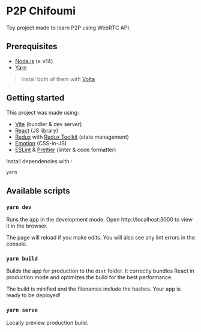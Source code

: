 # P2P Chifoumi

Toy project made to learn P2P using WebRTC API.

## Prerequisites 
- [Node.js](https://nodejs.org/) (≥ v14)
- [Yarn](https://yarnpkg.com/)

> Install both of them with [Volta](https://volta.sh/)

## Getting started

This project was made using: 
- [Vite](https://vitejs.dev/) (bundler & dev server)
- [React](https://reactjs.org/) (JS library)
- [Redux](https://redux.js.org/) with [Redux Toolkit](https://redux-toolkit.js.org/) (state management)
- [Emotion](https://emotion.sh/) (CSS-in-JS)
- [ESLint](https://eslint.org/) & [Prettier](https://prettier.io/) (linter & code formatter)


Install dependencies with : 

```sh
yarn
```

## Available scripts

### `yarn dev`

Runs the app in the development mode. Open http://localhost:3000 to view it in the browser.

The page will reload if you make edits. You will also see any lint errors in the console.

###  `yarn build`

Builds the app for production to the `dist` folder. It correctly bundles React in production mode and optimizes the build for the best performance.

The build is minified and the filenames include the hashes. Your app is ready to be deployed!

### `yarn serve`

Locally preview production build.